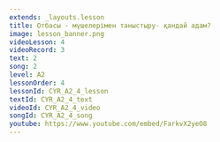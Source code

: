 ```yaml
---
extends: _layouts.lesson
title: Отбасы - мүшелерімен таныстыру- қандай адам?
image: lesson_banner.png
videoLesson: 4
videoRecord: 3
text: 2
song: 2
level: A2
lessonOrder: 4
lessonId: CYR_A2_4_lesson
textId: CYR_A2_4_text
videoId: CYR_A2_4_video
songId: CYR_A2_4_song
youtube: https://www.youtube.com/embed/FarkvX2yeO8
---
```


